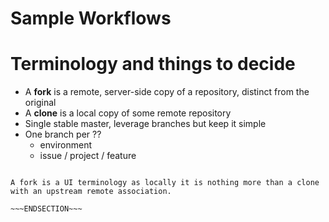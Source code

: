 <!SLIDE subsection>

# Sample Workflows

<!SLIDE bullet incremental small transition=fade>

# Terminology and things to decide

* A **fork** is a remote, server-side copy of a repository, distinct from the original
* A **clone** is a local copy of some remote repository
* Single stable master, leverage branches but keep it simple
* One branch per ??
  - environment
  - issue / project / feature


~~~SECTION:handouts~~~

A fork is a UI terminology as locally it is nothing more than a clone with an upstream remote association.

~~~ENDSECTION~~~